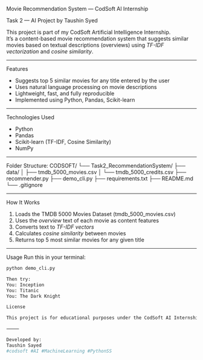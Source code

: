 Movie Recommendation System — CodSoft AI Internship

Task 2 — AI Project by Taushin Syed

This project is part of my CodSoft Artificial Intelligence Internship.  
It’s a content-based movie recommendation system that suggests similar movies based on textual descriptions (overviews) using *TF-IDF vectorization* and *cosine similarity*.

---

Features
- Suggests top 5 similar movies for any title entered by the user  
- Uses natural language processing on movie descriptions  
- Lightweight, fast, and fully reproducible  
- Implemented using Python, Pandas, Scikit-learn

---

Technologies Used
- Python  
- Pandas  
- Scikit-learn (TF-IDF, Cosine Similarity)  
- NumPy  

---

Folder Structure:
CODSOFT/
└── Task2_RecommendationSystem/
├── data/
│   ├── tmdb_5000_movies.csv
│   └── tmdb_5000_credits.csv
├── recommender.py
├── demo_cli.py
├── requirements.txt
├── README.md
└── .gitignore

---

How It Works
1. Loads the TMDB 5000 Movies Dataset (tmdb_5000_movies.csv)
2. Uses the *overview* text of each movie as content features  
3. Converts text to *TF-IDF vectors*
4. Calculates *cosine similarity* between movies  
5. Returns top 5 most similar movies for any given title  

---

Usage
Run this in your terminal:
```bash
python demo_cli.py

Then try:
You: Inception
You: Titanic
You: The Dark Knight

License

This project is for educational purposes under the CodSoft AI Internship Program.

⸻

Developed by:
Taushin Sayed
#codsoft #AI #MachineLearning #PythonSS